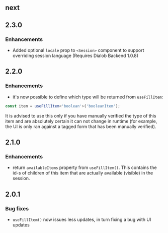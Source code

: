 ## next

## 2.3.0
### Enhancements
-  Added optional `locale` prop to `<Session>` component to support overriding session language (Requires Dialob Backend 1.0.8)

## 2.2.0
### Enhancements
- it's now possible to define which type will be returned from `useFillItem`:
```ts
const item = useFillItem<'boolean'>('booleanItem');
```
It is advised to use this only if you have manually verified the type of this item and are absolutely
certain it can not change in runtime (for example, the UI is only ran against a tagged form that
has been manually verified).

## 2.1.0
### Enhancements
- return `availableItems` property from `useFillItem()`. This contains the id-s of children of this
item that are actually available (visible) in the session.

## 2.0.1
### Bug fixes
- `useFillItem()` now issues less updates, in turn fixing a bug with UI updates
